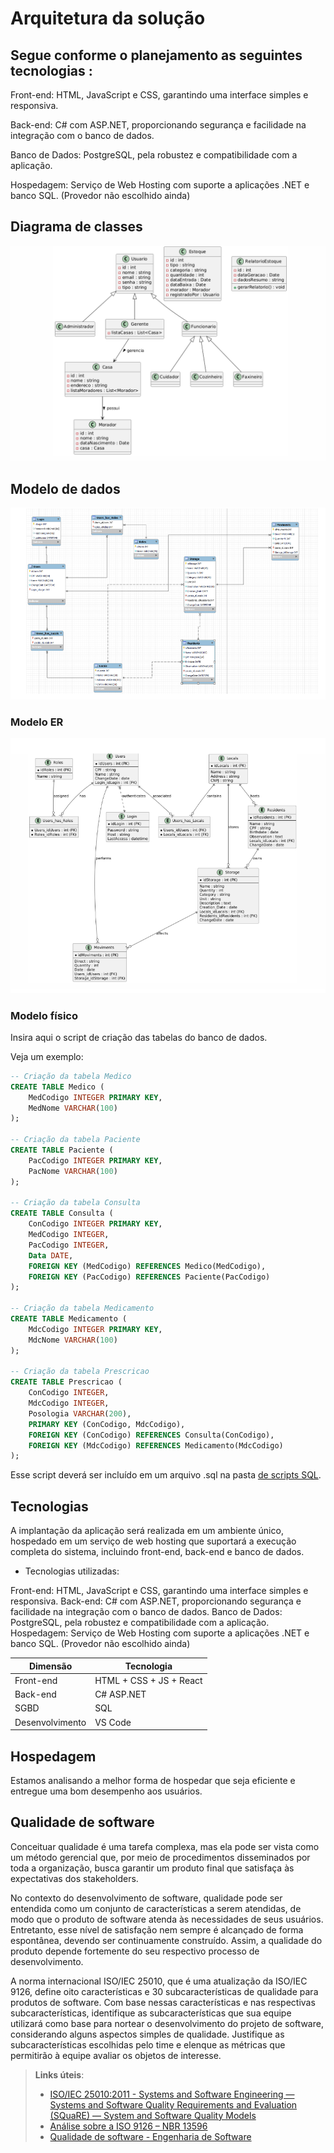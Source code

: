 # Arquitetura da solução

## Segue conforme o planejamento as seguintes tecnologias : 
Front-end: HTML, JavaScript e CSS, garantindo uma interface simples e responsiva.

Back-end: C# com ASP.NET, proporcionando segurança e facilidade na integração com o banco de dados.

Banco de Dados: PostgreSQL, pela robustez e compatibilidade com a aplicação.

Hospedagem: Serviço de Web Hosting com suporte a aplicações .NET e banco SQL. (Provedor não escolhido ainda)

## Diagrama de classes

![image](images/DiagramaClasses.PNG)

##  Modelo de dados

![image](images/BD.PNG)

### Modelo ER

![image](images/classes.PNG)
 
### Modelo físico

Insira aqui o script de criação das tabelas do banco de dados.

Veja um exemplo:

```sql
-- Criação da tabela Medico
CREATE TABLE Medico (
    MedCodigo INTEGER PRIMARY KEY,
    MedNome VARCHAR(100)
);

-- Criação da tabela Paciente
CREATE TABLE Paciente (
    PacCodigo INTEGER PRIMARY KEY,
    PacNome VARCHAR(100)
);

-- Criação da tabela Consulta
CREATE TABLE Consulta (
    ConCodigo INTEGER PRIMARY KEY,
    MedCodigo INTEGER,
    PacCodigo INTEGER,
    Data DATE,
    FOREIGN KEY (MedCodigo) REFERENCES Medico(MedCodigo),
    FOREIGN KEY (PacCodigo) REFERENCES Paciente(PacCodigo)
);

-- Criação da tabela Medicamento
CREATE TABLE Medicamento (
    MdcCodigo INTEGER PRIMARY KEY,
    MdcNome VARCHAR(100)
);

-- Criação da tabela Prescricao
CREATE TABLE Prescricao (
    ConCodigo INTEGER,
    MdcCodigo INTEGER,
    Posologia VARCHAR(200),
    PRIMARY KEY (ConCodigo, MdcCodigo),
    FOREIGN KEY (ConCodigo) REFERENCES Consulta(ConCodigo),
    FOREIGN KEY (MdcCodigo) REFERENCES Medicamento(MdcCodigo)
);
```
Esse script deverá ser incluído em um arquivo .sql na pasta [de scripts SQL](../src/db).


## Tecnologias
A implantação da aplicação será realizada em um ambiente único, hospedado em um serviço de web hosting que suportará a execução completa do sistema, incluindo front-end, back-end e banco de dados.


- Tecnologias utilizadas:

Front-end: HTML, JavaScript e CSS, garantindo uma interface simples e responsiva.
Back-end: C# com ASP.NET, proporcionando segurança e facilidade na integração com o banco de dados.
Banco de Dados: PostgreSQL, pela robustez e compatibilidade com a aplicação.
Hospedagem: Serviço de Web Hosting com suporte a aplicações .NET e banco SQL. (Provedor não escolhido ainda)


| **Dimensão**   | **Tecnologia**  |
| ---            | ---             |
| Front-end      | HTML + CSS + JS + React |
| Back-end       | C# ASP.NET         |
| SGBD           | SQL          |
| Desenvolvimento         | VS Code          |


## Hospedagem

Estamos analisando a melhor forma de hospedar que seja eficiente e entregue uma bom desempenho aos usuários.

## Qualidade de software

Conceituar qualidade é uma tarefa complexa, mas ela pode ser vista como um método gerencial que, por meio de procedimentos disseminados por toda a organização, busca garantir um produto final que satisfaça às expectativas dos stakeholders.

No contexto do desenvolvimento de software, qualidade pode ser entendida como um conjunto de características a serem atendidas, de modo que o produto de software atenda às necessidades de seus usuários. Entretanto, esse nível de satisfação nem sempre é alcançado de forma espontânea, devendo ser continuamente construído. Assim, a qualidade do produto depende fortemente do seu respectivo processo de desenvolvimento.

A norma internacional ISO/IEC 25010, que é uma atualização da ISO/IEC 9126, define oito características e 30 subcaracterísticas de qualidade para produtos de software. Com base nessas características e nas respectivas subcaracterísticas, identifique as subcaracterísticas que sua equipe utilizará como base para nortear o desenvolvimento do projeto de software, considerando alguns aspectos simples de qualidade. Justifique as subcaracterísticas escolhidas pelo time e elenque as métricas que permitirão à equipe avaliar os objetos de interesse.

> **Links úteis**:
> - [ISO/IEC 25010:2011 - Systems and Software Engineering — Systems and Software Quality Requirements and Evaluation (SQuaRE) — System and Software Quality Models](https://www.iso.org/standard/35733.html/)
> - [Análise sobre a ISO 9126 – NBR 13596](https://www.tiespecialistas.com.br/analise-sobre-iso-9126-nbr-13596/)
> - [Qualidade de software - Engenharia de Software](https://www.devmedia.com.br/qualidade-de-software-engenharia-de-software-29/18209)
